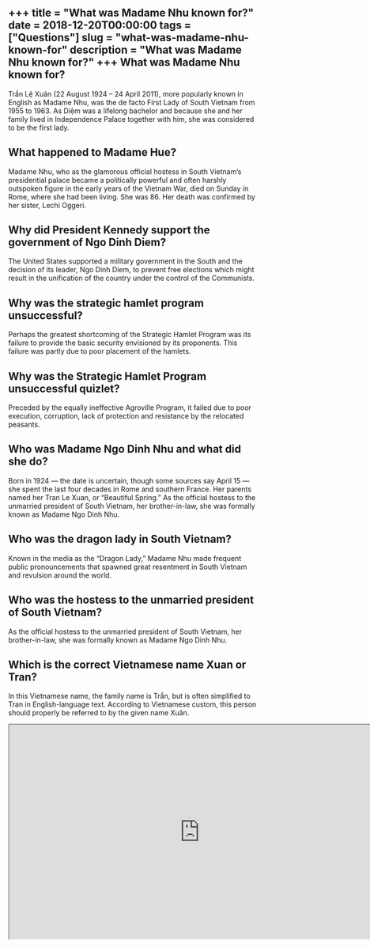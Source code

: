 +++
title = "What was Madame Nhu known for?"
date = 2018-12-20T00:00:00
tags = ["Questions"]
slug = "what-was-madame-nhu-known-for"
description = "What was Madame Nhu known for?"
+++
What was Madame Nhu known for?
------------------------------

Trần Lệ Xuân (22 August 1924 – 24 April 2011), more popularly known in English as Madame Nhu, was the de facto First Lady of South Vietnam from 1955 to 1963. As Diệm was a lifelong bachelor and because she and her family lived in Independence Palace together with him, she was considered to be the first lady.

What happened to Madame Hue?
----------------------------

Madame Nhu, who as the glamorous official hostess in South Vietnam’s presidential palace became a politically powerful and often harshly outspoken figure in the early years of the Vietnam War, died on Sunday in Rome, where she had been living. She was 86. Her death was confirmed by her sister, Lechi Oggeri.

Why did President Kennedy support the government of Ngo Dinh Diem?
------------------------------------------------------------------

The United States supported a military government in the South and the decision of its leader, Ngo Dinh Diem, to prevent free elections which might result in the unification of the country under the control of the Communists.

Why was the strategic hamlet program unsuccessful?
--------------------------------------------------

Perhaps the greatest shortcoming of the Strategic Hamlet Program was its failure to provide the basic security envisioned by its proponents. This failure was partly due to poor placement of the hamlets.

Why was the Strategic Hamlet Program unsuccessful quizlet?
----------------------------------------------------------

Preceded by the equally ineffective Agroville Program, it failed due to poor execution, corruption, lack of protection and resistance by the relocated peasants.

Who was Madame Ngo Dinh Nhu and what did she do?
------------------------------------------------

Born in 1924 — the date is uncertain, though some sources say April 15 — she spent the last four decades in Rome and southern France. Her parents named her Tran Le Xuan, or “Beautiful Spring.” As the official hostess to the unmarried president of South Vietnam, her brother-in-law, she was formally known as Madame Ngo Dinh Nhu.

Who was the dragon lady in South Vietnam?
-----------------------------------------

Known in the media as the “Dragon Lady,” Madame Nhu made frequent public pronouncements that spawned great resentment in South Vietnam and revulsion around the world.

Who was the hostess to the unmarried president of South Vietnam?
----------------------------------------------------------------

As the official hostess to the unmarried president of South Vietnam, her brother-in-law, she was formally known as Madame Ngo Dinh Nhu.

Which is the correct Vietnamese name Xuan or Tran?
--------------------------------------------------

In this Vietnamese name, the family name is Trần, but is often simplified to Tran in English-language text. According to Vietnamese custom, this person should properly be referred to by the given name Xuân.

<iframe allow="accelerometer; autoplay; clipboard-write; encrypted-media; gyroscope; picture-in-picture" allowfullscreen="" class="__youtube_prefs__  epyt-is-override  no-lazyload" data-no-lazy="1" data-origheight="433" data-origwidth="770" data-skipgform_ajax_framebjll="" height="433" id="_ytid_19935" loading="lazy" src="https://www.youtube.com/embed/Bhz_I4p0Kpg?enablejsapi=1&autoplay=0&cc_load_policy=0&cc_lang_pref=&iv_load_policy=1&loop=0&modestbranding=0&rel=1&fs=1&playsinline=0&autohide=2&theme=dark&color=red&controls=1&" title="YouTube player" width="770"></iframe>